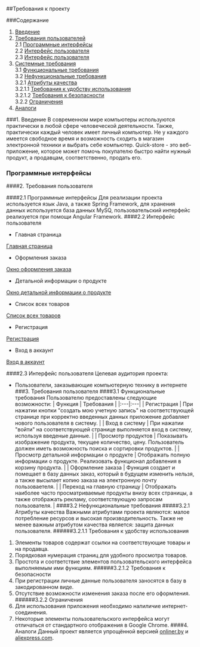 ##Требования к проекту

###Содержание
1. [Введение](#1)<br>
2. [Требования пользователей](#2)<br>
 2.1 [Программные интерфейсы](#2.1)<br>
 2.2 [Интерфейс пользователя](#2.2)<br>
 2.3 [Интерфейс пользователя](#2.3)<br>
3. [Системные требования](#3)<br>
 3.1 [Функциональные требования](#3.1)<br>
 3.2 [Нефункциональные требования](#3.2)<br>
   3.2.1 [Атрибуты качества](#3.2.1)<br>
     3.2.1.1 [Требования к удобству использования](#3.2.1.1)<br>
     3.2.1.2 [Требования к безопасности](#3.2.1.2)<br>
   3.2.2 [Ограничения](#3.2.2)<br>
4. [Аналоги](#4)<br>



###1. Введение<a name="1"></a>
В современном мире компьютеры используются практически в любой сфере человеческой деятельности. Также, практически каждый человек имеет личный компьютер. Не у каждого имеется свободное время и возможность сходить в магазин электронной техники и выбрать себе компьютер. Quick-store - это веб-приложение, которое может помочь покупателю быстро найти нужный продукт, а продавцам, соответственно, продать его. 
### Программные интерфейсы<a name="2"></a>
####2. Требования пользователя<a name="2"></a>

####2.1 Программные интерфейсы<a name="2.1"></a>
Для реализации проекта используется язык Java, а также Spring Framework, для хранения данных используется база данных MySQ, пользовательский интерфейс реализуется при помощи Angular Framework.
####2.2 Интерфейс пользователя<a name="2.2"></a>

- Главная страница

[Главная страница](https://github.com/SachkoAlex/quick_store/blob/master/Documentation/Mockups/Main.jpg)

- Оформления заказа

[Окно оформления заказа](https://github.com/SachkoAlex/quick_store/blob/master/Documentation/Mockups/Order.jpg)

- Детальной информации о продукте

[Окно детальной информации о продукте](https://github.com/SachkoAlex/quick_store/blob/master/Documentation/Mockups/ProductInfo.jpg)

- Список всех товаров

[Список всех товаров](https://github.com/SachkoAlex/quick_store/blob/master/Documentation/Mockups/ProductsList.jpg)

- Регистрация

[Регистрация](https://github.com/SachkoAlex/quick_store/blob/master/Documentation/Mockups/SignUp.jpg)

- Вход в аккаунт

[Вход в аккаунт](https://github.com/SachkoAlex/quick_store/blob/master/Documentation/Mockups/LogIn.jpg)

####2.3 Интерфейс пользователя<a name="2.3"></a>
Целевая аудитория проекта:
- Пользователи, заказывающие компьютерную технику в интернете
###3. Требования пользователя<a name="3"></a>
####3.1 Функциональные требования<a name="3.1"></a>
Пользователю предоставлены следующие возможности:
| Функция | Требования | 
|:---|:---|
| Регистрация | При нажатии кнопки "создать мою учетную запись" на соответствующей странице при корректно введенных данных приложение добавляет нового пользователя в систему. |
| Вход в систему | При нажатии "войти" на соответствующей странице выполняется вход в систему, используя введеные данные. |
| Просмотр продуктов | Показывать изображение продукта, текущее количество, цену. Пользователь должен иметь возможность поиска и сортировки продуктов. |
| Просмотр детальной информации о продукте | Отображать полную информации о продукте. Реализовать функционал добавления в корзину продукта. |
| Оформление заказа | Функция создает и помещает в базу данных заказ, который в будущем изменить нельзя, а также высылает копию заказа на электронную почту пользоваетеля. |
| Переход на главную страницу | Отображать наиболее часто просматриваемые продукты внизу всех страницы, а также отображать рекламу, соответствующую запросам пользователя. |
####3.2 Нефункциональные требования<a name="3.2"></a>
#####3.2.1 Атрибуты качества<a name="3.2.1"></a>
Важными атрибутами проекта являются: малое потребление ресурсов и высокая производительность. Также не менее важным атрибутом качества является: защита данных пользователя. 
######3.2.1.1 Требования к удобству использования<a name="3.2.1.1"></a>
1. Элементы товаров содержат ссылки на соответствующие товары и на продавца.
2. Порядковая нумерация страниц для удобного просмотра товаров.
3. Простота и соответствие элементов пользовательского интерфейса выполняемым ими функциям.
######3.2.1.2 Требования к безопасности<a name="3.2.1.2"></a>
1. При регистрации личные данные пользователя заносятся в базу в закодированном виде.
2. Отсутствие возможности изменения заказа после его оформления.
######3.2.2 Ограничения<a name="3.2.2"></a>
1. Для использования приложения необходимо налиличие интернет-соединения.
2. Некоторые элементы пользовательского интерфейса могут отличаться от стандартного отображения в Google Chrome. 
####4.  Аналоги <a name="4"></a>
Данный проект является упрощённой версией [onliner.by](https://www.onliner.by/) и [aliexpress.com](https://ru.aliexpress.com/).

